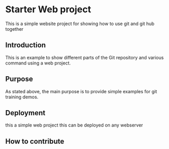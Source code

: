 # Starter Web project

This is a simple website project for showing how to use git and git hub together 

## Introduction

This is an example to show different parts of the Git repository and various command using a web project.

## Purpose

As stated above, the main purpose is to provide simple examples for git training demos.

## Deployment

this a simple web project this can be deployed on any webserver

## How to contribute